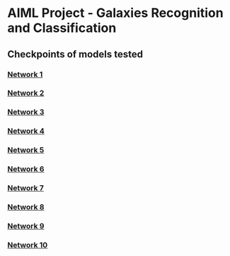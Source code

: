 ﻿# AIML Project - Galaxies Recognition and Classification

## Checkpoints of models tested

### [Network 1](checkpoints/net_3-conv_1-dense_1e-4LR/)
### [Network 2](checkpoints/net_4-conv_1-dense_1e-4LR/)
### [Network 3](checkpoints/net_4-conv_2-dense_1e-3LR/)
### [Network 4](checkpoints/net_4-conv_2-dense_1e-3LR_adamax/)
### [Network 5](checkpoints/net_5-conv_3-dense_1e-3LR_adamax/)
### [Network 6](checkpoints/net_5-conv_1-dense_scheduledLR_BatchNorm_MSE_LINEARactivation/)
### [Network 7](checkpoints/Xception_plus_net_4-conv_1-dense_scheduledLR_BatchNorm_MSE/)
### [Network 8](checkpoints/Xception_plus_net_5-conv_1-dense_scheduledLR_BatchNorm/)
### [Network 9](checkpoints/Xception_plus_net_5-conv_1-dense_scheduledLR_BatchNorm_MSE/)
### [Network 10](checkpoints/Xception_plus_net_5-conv_1-dense_scheduledLR_BatchNorm_MSE_LINEARactivation/)